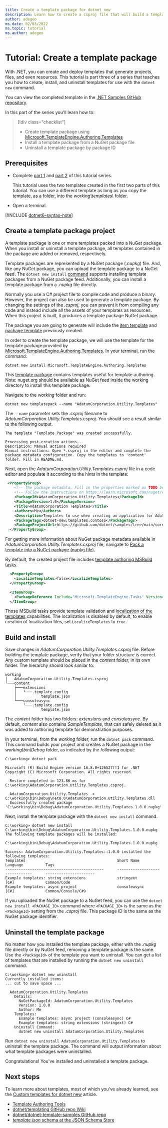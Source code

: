 ```yaml
---
title: Create a template package for dotnet new
description: Learn how to create a csproj file that will build a template package for the dotnet new command.
author: adegeo
ms.date: 02/03/2022
ms.topic: tutorial
ms.author: adegeo
---
```


# Tutorial: Create a template package

With .NET, you can create and deploy templates that generate projects, files, and even resources. This tutorial is part three of a series that teaches you how to create, install, and uninstall templates for use with the `dotnet new` command.

You can view the completed template in the [.NET Samples GitHub repository](https://github.com/dotnet/samples/tree/main/core/tutorials/cli-templates-create-item-template).

In this part of the series you'll learn how to:

> [!div class="checklist"]
>
> * Create template package using  [Microsoft.TemplateEngine.Authoring.Templates](https://www.nuget.org/packages/Microsoft.TemplateEngine.Authoring.Templates)
> * Install a template package from a NuGet package file
> * Uninstall a template package by package ID

## Prerequisites

* Complete [part 1](cli-templates-create-item-template.md) and [part 2](cli-templates-create-project-template.md) of this tutorial series.

  This tutorial uses the two templates created in the first two parts of this tutorial. You can use a different template as long as you copy the template, as a folder, into the _working\templates\\_ folder.

* Open a terminal.

[!INCLUDE [dotnet6-syntax-note](includes/dotnet6-syntax-note.md)]

## Create a template package project

A template package is one or more templates packed into a NuGet package. When you install or uninstall a template package, all templates contained in the package are added or removed, respectively.

Template packages are represented by a NuGet package (_.nupkg_) file. And, like any NuGet package, you can upload the template package to a NuGet feed. The `dotnet new install` [command](../tools/dotnet-new-install.md) supports installing template packages from a NuGet package feed. Additionally, you can install a template package from a _.nupkg_ file directly.

Normally you use a C# project file to compile code and produce a binary. However, the project can also be used to generate a template package. By changing the settings of the _.csproj_, you can prevent it from compiling any code and instead include all the assets of your templates as resources. When this project is built, it produces a template package NuGet package.

The package you are going to generate will include the [item template](cli-templates-create-item-template.md) and [package template](cli-templates-create-project-template.md) previously created.

In order to create the template package, we will use the template for the template package provided by [Microsoft.TemplateEngine.Authoring.Templates](https://www.nuget.org/packages/Microsoft.TemplateEngine.Authoring.Templates).
In your terminal, run the command:

```dotnetcli
dotnet new install Microsoft.TemplateEngine.Authoring.Templates
```

This [template package](https://www.nuget.org/packages/Microsoft.TemplateEngine.Authoring.Templates) contains templates useful for template authoring. Note: nuget.org should be available as NuGet feed inside the working directory to install this template package.

Navigate to the _working_ folder and run:

```dotnetcli
dotnet new templatepack --name "AdatumCorporation.Utility.Templates"
```

The `--name` parameter sets the _.csproj_ filename to _AdatumCorporation.Utility.Templates.csproj_. You should see a result similar to the following output.

```console
The template "Template Package" was created successfully.

Processing post-creation actions...
Description: Manual actions required
Manual instructions: Open *.csproj in the editor and complete the package metadata configuration. Copy the templates to 'content' folder. Fill in README.md.
```

Next, open the _AdatumCorporation.Utility.Templates.csproj_ file in a code editor and populate it according to the hints in the template:

```xml
 <PropertyGroup>
    <!-- The package metadata. Fill in the properties marked as TODO below -->
    <!-- Follow the instructions on https://learn.microsoft.com/nuget/create-packages/package-authoring-best-practices -->
    <PackageId>AdatumCorporation.Utility.Templates</PackageId>
    <PackageVersion>1.0</PackageVersion>
    <Title>AdatumCorporation Templates</Title>
    <Authors>Me</Authors>
    <Description>Templates to use when creating an application for Adatum Corporation.</Description>
    <PackageTags>dotnet-new;templates;contoso</PackageTags>
    <PackageProjectUrl>https://github.com/dotnet/samples/tree/main/core/tutorials/cli-templates-create-item-template</PackageProjectUrl>
  </PropertyGroup>
```

For getting more information about NuGet package metadata available in _AdatumCorporation.Utility.Templates.csproj_ file, navigate to [Pack a template into a NuGet package (nupkg file)](https://learn.microsoft.com/dotnet/core/tools/custom-templates#pack-a-template-into-a-nuget-package-nupkg-file).

By default, the created project file includes [template authoring MSBuild tasks](https://aka.ms/templating-authoring-tools).

```xml
  <PropertyGroup>
    <LocalizeTemplates>false</LocalizeTemplates>
  </PropertyGroup>

  <ItemGroup>
    <PackageReference Include="Microsoft.TemplateEngine.Tasks" Version="*" PrivateAssets="all" IsImplicitlyDefined="true"/>
  </ItemGroup>
```

Those MSBuild tasks provide template validation and [localization of the templates](https://aka.ms/templating-localization) capabilities. The localization is disabled by default, to enable creation of localization files, set `LocalizeTemplates` to `true`.

## Build and install

Save changes in _AdatumCorporation.Utility.Templates.csproj_ file. Before building the template package, verify that your folder structure is correct. Any custom template should be placed in the _content_ folder, in its own folder. The hierarchy should look similar to:

```console
working
│   AdatumCorporation.Utility.Templates.csproj
└───content
    ├───extensions
    │   └───.template.config
    │           template.json
    └───consoleasync
        └───.template.config
                template.json
```

The _content_ folder has two folders: _extensions_ and _consoleasync_. By default, _content_ also contains _SampleTemplate_, that can safely deleted as it was added to authoring template for demonstration purposes.

In your terminal, from the _working_ folder, run the `dotnet pack` command. This command builds your project and creates a NuGet package in the _working\bin\Debug_ folder, as indicated by the following output:

```console
C:\working> dotnet pack

Microsoft (R) Build Engine version 16.8.0+126527ff1 for .NET
Copyright (C) Microsoft Corporation. All rights reserved.

  Restore completed in 123.86 ms for C:\working\AdatumCorporation.Utility.Templates.csproj.

  AdatumCorporation.Utility.Templates -> C:\working\bin\Debug\net8.0\AdatumCorporation.Utility.Templates.dll
  Successfully created package 'C:\working\bin\Debug\AdatumCorporation.Utility.Templates.1.0.0.nupkg'.
```

Next, install the template package with the `dotnet new install` command.

```console
C:\working> dotnet new install C:\working\bin\Debug\AdatumCorporation.Utility.Templates.1.0.0.nupkg
The following template packages will be installed:
   C:\working\bin\Debug\AdatumCorporation.Utility.Templates.1.0.0.nupkg

Success: AdatumCorporation.Utility.Templates::1.0.0 installed the following templates:
Templates                                         Short Name               Language          Tags
--------------------------------------------      -------------------      ------------      ----------------------
Example templates: string extensions              stringext                [C#]              Common/Code
Example templates: async project                  consoleasync             [C#]              Common/Console/C#9
```

If you uploaded the NuGet package to a NuGet feed, you can use the `dotnet new install <PACKAGE_ID>` command where `<PACKAGE_ID>` is the same as the `<PackageId>` setting from the _.csproj_ file. This package ID is the same as the NuGet package identifier.

## Uninstall the template package

No matter how you installed the template package, either with the _.nupkg_ file directly or by NuGet feed, removing a template package is the same. Use the `<PackageId>` of the template you want to uninstall. You can get a list of templates that are installed by running the `dotnet new uninstall` command.

```dotnetcli
C:\working> dotnet new uninstall
Currently installed items:
... cut to save space ...

  AdatumCorporation.Utility.Templates
    Details:
      NuGetPackageId: AdatumCorporation.Utility.Templates
      Version: 1.0.0
      Author: Me
    Templates:
      Example templates: async project (consoleasync) C#
      Example templates: string extensions (stringext) C#
    Uninstall Command:
      dotnet new uninstall AdatumCorporation.Utility.Templates
```

Run `dotnet new uninstall AdatumCorporation.Utility.Templates` to uninstall the template package. The command will output information about what template packages were uninstalled.

Congratulations! You've installed and uninstalled a template package.

## Next steps

To learn more about templates, most of which you've already learned, see the [Custom templates for dotnet new](../tools/custom-templates.md) article.

* [Template Authoring Tools](https://github.com/dotnet/templating/tree/main/tools)
* [dotnet/templating GitHub repo Wiki](https://github.com/dotnet/templating/wiki)
* [dotnet/dotnet-template-samples GitHub repo](https://github.com/dotnet/dotnet-template-samples)
* [*template.json* schema at the JSON Schema Store](http://json.schemastore.org/template)
